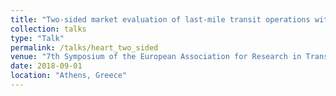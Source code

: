 ```yaml
---
title: "Two-sided market evaluation of last-mile transit operations with en-route transfers"
collection: talks
type: "Talk"
permalink: /talks/heart_two_sided
venue: "7th Symposium of the European Association for Research in Transportation"
date: 2018-09-01
location: "Athens, Greece"
---
```


